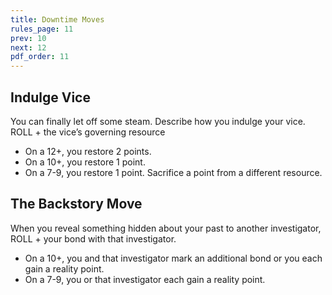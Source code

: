 ```yaml
---
title: Downtime Moves
rules_page: 11
prev: 10
next: 12
pdf_order: 11
---
```


## Indulge Vice

You can finally let off some steam. Describe how you indulge your vice. ROLL + the vice’s governing resource

- On a 12+, you restore 2 points.
- On a 10+, you restore 1 point.
- On a 7-9, you restore 1 point. Sacrifice a point from a different resource.

## The Backstory Move

When you reveal something hidden about your past to another investigator, ROLL + your bond with that investigator.

- On a 10+, you and that investigator mark an additional bond or you each gain a reality point.
- On a 7-9, you or that investigator each gain a reality point.

